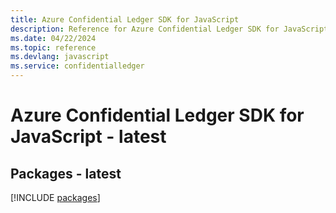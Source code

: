 ```yaml
---
title: Azure Confidential Ledger SDK for JavaScript
description: Reference for Azure Confidential Ledger SDK for JavaScript
ms.date: 04/22/2024
ms.topic: reference
ms.devlang: javascript
ms.service: confidentialledger
---
```

# Azure Confidential Ledger SDK for JavaScript - latest
## Packages - latest
[!INCLUDE [packages](confidential-ledger-index.md)]